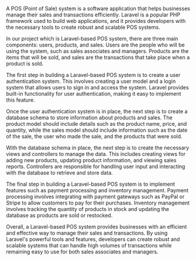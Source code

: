 A POS (Point of Sale) system is a software application that helps businesses manage their sales and transactions efficiently. Laravel is a popular PHP framework used to build web applications, and it provides developers with the necessary tools to create robust and scalable POS systems.

In our project which is Laravel-based POS system, there are three main components: users, products, and sales. Users are the people who will be using the system, such as sales associates and managers. Products are the items that will be sold, and sales are the transactions that take place when a product is sold.

The first step in building a Laravel-based POS system is to create a user authentication system. This involves creating a user model and a login system that allows users to sign in and access the system. Laravel provides built-in functionality for user authentication, making it easy to implement this feature.

Once the user authentication system is in place, the next step is to create a database schema to store information about products and sales. The product model should include details such as the product name, price, and quantity, while the sales model should include information such as the date of the sale, the user who made the sale, and the products that were sold.

With the database schema in place, the next step is to create the necessary views and controllers to manage the data. This includes creating views for adding new products, updating product information, and viewing sales reports. Controllers are responsible for handling user input and interacting with the database to retrieve and store data.

The final step in building a Laravel-based POS system is to implement features such as payment processing and inventory management. Payment processing involves integrating with payment gateways such as PayPal or Stripe to allow customers to pay for their purchases. Inventory management involves tracking the quantity of products in stock and updating the database as products are sold or restocked.

Overall, a Laravel-based POS system provides businesses with an efficient and effective way to manage their sales and transactions. By using Laravel's powerful tools and features, developers can create robust and scalable systems that can handle high volumes of transactions while remaining easy to use for both sales associates and managers.
